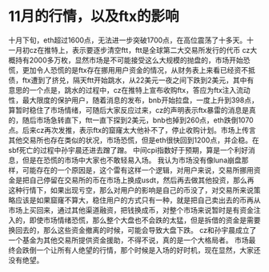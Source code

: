 # 11月的行情，以及ftx的影响

十月下旬，eth超过1600点，无法进一步突破1700点，在高位震荡了十多天。十一月初cz在推特上，表示要逐步清空ftt，ftt是全球第二大交易所发行的代币
cz大概持有2000多万枚，显然市场是不可能接受这么大规模的抛盘的，市场开始恐慌，更加令人恐慌的是ftx存在挪用用户资金的情况，从财务表上来看已经资不抵债，ftx遭到了挤兑，隔天ftt开始跳水，从22美元一夜之间下跌到2美元，其中有意思的一个点是，跳水的过程中，cz在推特上宣布收购ftx，答应为ftx注入流动性，最大限度的保护用户，随着消息的发布，bnb开始拉盘，一度上升到398点，算暂时稳住了市场情绪，可随后大家反应过来，cz的声明表示ftx暴雷的消息是真的，随后市场急转直下，ftt一直下探到2美元，bnb也掉到260点，eth跌倒1070点。后来cz再次发推，表示ftx的窟窿太大他补不了，停止收购计划。市场上传言其他交易所也存在类似的状况，市场恐慌，但是eth很快回到1200点，并企稳。在sbf死亡的过程中孙宇晨还进去蹭了蹭。
中间cpi指数好于预期，算是一个利好消息，但是在恐慌的市场中大家也不敢轻易入场。
我认为市场没有像luna崩盘那样，可能存在的一个原因是，这个雷有这样一个逻辑，对用户来说，交易所挪用资金是把自己停留在交易所的币在市场上换成usdt，然后再去做其他投资，那么再这种行情下，如果出现亏空，那么对用户的影响是自己的币没了，对交易所来说策略应该是如果窟窿不算大，稳住用户的方式只有一种，就是把自己卖出去的币再从市场上买回来，通过其他渠道融资，把钱换成币，对整个市场来说暂时是有资金注入的，即使市场情绪恐慌，那么整个大盘也不会跌的太猛，但是拆借的资金是需要换回去的，那么这些资金撤离的时候，可能会导致大盘下跌。
cz和孙宇晨成立了一个基金为其他交易所提供资金援助，不得不说，真的是一个大格局者。
市场最终会跌倒一个让所有人绝望的行情，那个时候是入场的好时机，现在显然，大家还没有绝望。